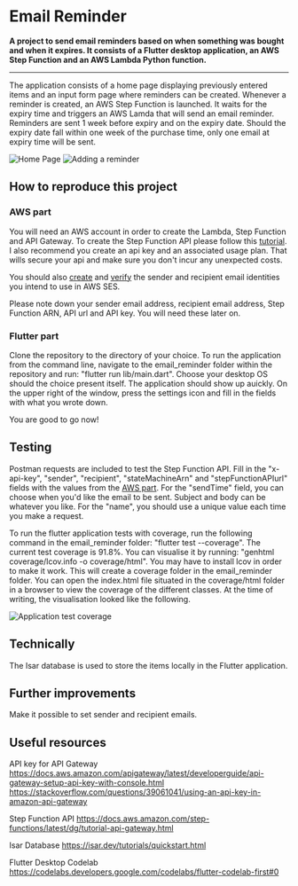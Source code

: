 # Email Reminder

**A project to send email reminders based on when something was bought and when it expires. It consists of a Flutter desktop application, an AWS Step Function and an AWS Lambda Python function.**

-------------------------------------------

The application consists of a home page displaying previously entered items and an input form page where reminders can be created. Whenever a reminder is created, an AWS Step Function is launched. It waits for the expiry time and triggers an AWS Lamda that will send an email reminder. Reminders are sent 1 week before expiry and on the expiry date. Should the expiry date fall within one week of the purchase time, only one email at expiry time will be sent.

![Home Page](https://github.com/thisorthat12/EmailReminder/assets/133687751/754c5d32-5f2d-40d5-97fd-2acb9b14a13c)
![Adding a reminder](https://github.com/thisorthat12/EmailReminder/assets/133687751/720fa129-7561-4ace-8743-bedffb76bf6a)


## How to reproduce this project

### AWS part
You will need an AWS account in order to create the Lambda, Step Function and API Gateway. To create the Step Function API please follow this [tutorial](https://docs.aws.amazon.com/step-functions/latest/dg/tutorial-api-gateway.html). I also recommend you create an api key and an associated usage plan. That wills secure your api and make sure you don't incur any unexpected costs. 

You should also [create](https://docs.aws.amazon.com/ses/latest/dg/creating-identities.html#verify-email-addresses-procedure) and [verify](https://docs.aws.amazon.com/ses/latest/dg/creating-identities.html#just-verify-email-proc) the sender and recipient email identities you intend to use in AWS SES. 

Please note down your sender email address, recipient email address, Step Function ARN, API url and API key. You will need these later on.

### Flutter part
Clone the repository to the directory of your choice. To run the application from the command line, navigate to the email_reminder folder within the repository and run: "flutter run lib/main.dart". Choose your desktop OS should the choice present itself. The application should show up auickly. On the upper right of the window, press the settings icon and fill in the fields with what you wrote down.

You are good to go now!

## Testing

Postman requests are included to test the Step Function API. Fill in the "x-api-key", "sender", "recipient", "stateMachineArn" and "stepFunctionAPIurl" fields with the values from the [AWS part](#aws-part). For the "sendTime" field, you can choose when you'd like the email to be sent. Subject and body can be whatever you like. For the "name", you should use a unique value each time you make a request. 

To run the flutter application tests with coverage, run the following command in the email_reminder folder: "flutter test --coverage".
The current test coverage is 91.8%. You can visualise it by running: "genhtml coverage/lcov.info -o coverage/html". You may have to install lcov in order to make it work.
This will create a coverage folder in the email_reminder folder. You can open the index.html file situated in the coverage/html folder in a browser to view the coverage of the different classes. At the time of writing, the visualisation looked like the following.

![Application test coverage](https://github.com/thisorthat12/EmailReminder/assets/133687751/5bab9028-d936-464e-926f-8e3a9d616a2b)

## Technically

The Isar database is used to store the items locally in the Flutter application.

## Further improvements
Make it possible to set sender and recipient emails.

## Useful resources

API key for API Gateway
https://docs.aws.amazon.com/apigateway/latest/developerguide/api-gateway-setup-api-key-with-console.html
https://stackoverflow.com/questions/39061041/using-an-api-key-in-amazon-api-gateway

Step Function API
https://docs.aws.amazon.com/step-functions/latest/dg/tutorial-api-gateway.html

Isar Database
https://isar.dev/tutorials/quickstart.html

Flutter Desktop Codelab
https://codelabs.developers.google.com/codelabs/flutter-codelab-first#0
